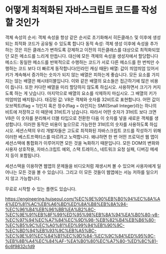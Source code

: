 # 어떻게 최적화된 자바스크립트 코드를 작성할 것인가

객체 속성의 순서: 객체 속성을 항상 같은 순서로 초기화해서 히든클래스 및 이후에 생성되는 최적화 코드가 공유될 수 있도록 합니다
동적 속성: 객체 생성 이후에 속성을 추가하는 것은 히든 클래스가 변하도록 강제하고 이전의 히든클래스를 대상으로 최적화되었던 모든 메소드를 느리게 만듭니다. 대신에 모든 객체의 속성을 생성자에서 할당합니다
메소드: 동일한 메소드를 반복적으로 수행하는 코드가 서로 다른 메소드를 한 번씩만 수행하는 코드 보다 더 빠르게 동작합니다(인라인 캐싱 때문)
배열: 값이 띄엄띄엄 있어서 키가 계속해서 증가하는 숫자가 되지 않는 배열은 피하는게 좋습니다. 모든 요소를 가지지는 않는 배열은 해시테이블입니다. 이와 같은 배열의 요소들은 접근하기에 많은 비용이 듭니다. 또한 커다란 배열을 미리 할당하지 않도록 하십시오. 사용하면서 크기가 커지도록 하는 게 낫습니다. 마지막으로 배열의 요소를 삭제하지 마십시오. 그 배열의 키가 띄엄띄엄 배치됩니다.
태깅된 값: V8은 객체와 숫자를 32비트로 표현합니다. 어떤 값이 오브젝트(flag = 1)인지 혹은 정수(flag = 0)인지는 SMI(Small Integer)라는 하나의 비트에 저장하고 이 때문에 31비트가 남습니다. 따라서 어떤 숫자가 31비트 보다 크면 V8은 이 숫자를 분리해서 더블 타입으로 전환한 다음 이 숫자를 넣을 새로운 객체를 생성합니다. 이러한 동작은 비용이 높으므로 가능한한 31비트의 숫자를 사용하도록 하십시오.
세션스택의 우리 개발자들은 고도로 최적화된 자바스크립트 코드를 작성하기 위해 이러한 베스트프랙티스를 따르려고 노력합니다. 왜냐하면 한 번 어떤 프로덕션 웹 앱이 세션스택에 통합화가 이루어지면 모든 것을 녹화하기 때문입니다. 모든 DOM의 변화와 사용자 상호작용, 자바스크립트 예외, 스택 트레이스, 네트워크 요청 실패, 디버깅 메세지 등이 포함됩니다.

세션스택을 이용하면 웹앱의 문제들을 비디오처럼 재생시켜 볼 수 있으며 사용자에게 일어나는 모든 것을 볼 수 있습니다. 그리고 이 모든 것들이 웹앱에는 서능 저하를 일으키지 않고 가능합니다.

무료로 시작할 수 있는 플랜도 있습니다.

https://engineering.huiseoul.com/%EC%9E%90%EB%B0%94%EC%8A%A4%ED%81%AC%EB%A6%BD%ED%8A%B8%EB%8A%94-%EC%96%B4%EB%96%BB%EA%B2%8C-%EC%9E%91%EB%8F%99%ED%95%98%EB%8A%94%EA%B0%80-v8-%EC%97%94%EC%A7%84%EC%9D%98-%EB%82%B4%EB%B6%80-%EC%B5%9C%EC%A0%81%ED%99%94%EB%90%9C-%EC%BD%94%EB%93%9C%EB%A5%BC-%EC%9E%91%EC%84%B1%EC%9D%84-%EC%9C%84%ED%95%9C-%EB%8B%A4%EC%84%AF-%EA%B0%80%EC%A7%80-%ED%8C%81-6c6f9832c1d9
